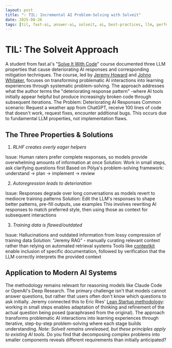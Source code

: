 ```yaml
---
layout: post
title: "💡 TIL: Incremental AI Problem-Solving with Solveit"
date: 2025-08-26
tags: [til, fast-ai, answer-ai, solveit, ai, best-practices, llm, performance, productivity, prompt-engineering]
---
```

<!--more-->

# TIL: The Solveit Approach
A student from fast.ai's "[Solve It With Code](http://solveit.fast.ai/)" course documented three LLM properties that cause deteriorating AI responses and corresponding mitigation techniques. The course, led by [Jeremy Howard](https://nitter.poast.org/jeremyphoward) and [Johno Whitaker](https://nitter.poast.org/johnowhitaker), focuses on transforming problematic AI interactions into learning experiences through systematic problem-solving.
The approach addresses what the author terms the "deteriorating response pattern" -where AI tools initially appear helpful but produce increasingly broken code through subsequent iterations.
The Problem: Deteriorating AI Responses
Common scenario: Request a weather app from ChatGPT, receive 100 lines of code that doesn't work, request fixes, encounter additional bugs. This occurs due to fundamental LLM properties, not implementation flaws.

## The Three Properties & Solutions
1. _RLHF creates overly eager helpers_

Issue: Human raters prefer complete responses, so models provide overwhelming amounts of information at once
Solution: Work in small steps, ask clarifying questions first
Based on Pólya's problem-solving framework: understand → plan → implement → review

2. _Autoregression leads to deterioration_

Issue: Responses degrade over long conversations as models revert to mediocre training patterns
Solution: Edit the LLM's responses to shape better patterns, pre-fill outputs, use examples
This involves rewriting AI responses to match preferred style, then using those as context for subsequent interactions

3. _Training data is flawed/outdated_

Issue: Hallucinations and outdated information from lossy compression of training data
Solution: "Jeremy RAG" - manually curating relevant context rather than relying on automated retrieval systems
Tools like [contextkit](https://github.com/AnswerDotAI/contextkit) enable inclusion of specific documentation, followed by verification that the LLM correctly interprets the provided context

## Application to Modern AI Systems
The methodology remains relevant for reasoning models like Claude Code or OpenAI's Deep Research. The primary challenge isn't that models cannot answer questions, but rather that users often don't know which questions to ask initially.
Jeremy connected this to Eric Ries' [Lean Startup methodology](https://theleanstartup.com/principles): working in small steps enables adaptation of thinking and refinement of the actual question being posed (paraphrased from the original).
The approach transforms problematic AI interactions into learning experiences through iterative, step-by-step problem-solving where each stage builds understanding.
_Note: Solveit remains unreleased, but these principles apply to existing AI tools._
Do you find that decomposing complex problems into smaller components reveals different requirements than initially anticipated?
